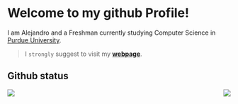 # Welcome to my github Profile! 
I am Alejandro and a Freshman currently studying Computer Science in [Purdue University](https://www.purdue.edu).

> I `strongly` suggest to visit my **[webpage](https://alesgsanudoo.com)**.

## Github status

<p>
      <img src="https://github-readme-stats.vercel.app/api?username=alesgsanudoo&show_icons=true&hide_rank=true&bg_color=00000000" align="right">
      <img src="https://github-readme-stats.vercel.app/api/top-langs/?username=alesgsanudoo&langs_count=8)](https://github.com/anuraghazra/github-readme-stats" aling="center">
</p>
